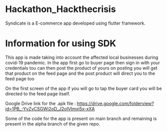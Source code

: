 # Hackathon_Hackthecrisis
Syndicate is a E-commerce app developed using flutter framework. 
# Information for using SDK
This app is made taking into account the affected local businesses during covid-19 pandemic.
In the app first go to buyer page then sign in with your credentials tou can then post the product of yours on posting you will get that product on the feed page and the post product will direct you to the feed page too

On the first screen of the app if you will go to tap the buyer card you will be directed to the feed page itself.

Google Drive link for the .apk file : https://drive.google.com/folderview?id=1PB_-YvZvCSGWi2oD_J2oIVImxj5x-xXA

Some of the code for the app is present on main branch and remaining is present in the alpha branch of the given repo.
